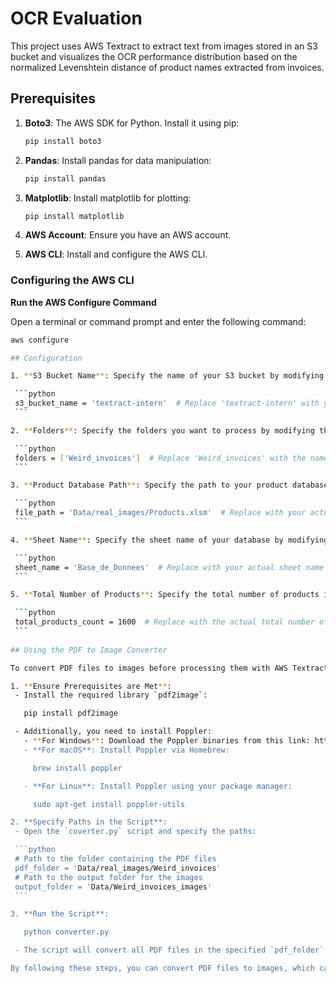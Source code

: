 # OCR Evaluation

This project uses AWS Textract to extract text from images stored in an S3 bucket and visualizes the OCR performance distribution based on the normalized Levenshtein distance of product names extracted from invoices.

## Prerequisites

1. **Boto3**: The AWS SDK for Python. Install it using pip:

    ```bash
    pip install boto3
    ```

2. **Pandas**: Install pandas for data manipulation:

    ```bash
    pip install pandas
    ```

3. **Matplotlib**: Install matplotlib for plotting:

    ```bash
    pip install matplotlib
    ```

4. **AWS Account**: Ensure you have an AWS account.
5. **AWS CLI**: Install and configure the AWS CLI.

### Configuring the AWS CLI

**Run the AWS Configure Command**

   Open a terminal or command prompt and enter the following command:

   ```bash
   aws configure

## Configuration

1. **S3 Bucket Name**: Specify the name of your S3 bucket by modifying the following line in the script:

    ```python
    s3_bucket_name = 'textract-intern'  # Replace 'textract-intern' with your bucket name
    ```

2. **Folders**: Specify the folders you want to process by modifying the following line in the script:

    ```python
    folders = ['Weird_invoices']  # Replace 'Weird_invoices' with the names of the folders you want to process
    ```

3. **Product Database Path**: Specify the path to your product database by modifying the following line in the script:

    ```python
    file_path = 'Data/real_images/Products.xlsm'  # Replace with your actual file path
    ```

4. **Sheet Name**: Specify the sheet name of your database by modifying the following line in the script:

    ```python
    sheet_name = 'Base_de_Donnees'  # Replace with your actual sheet name
    ```

5. **Total Number of Products**: Specify the total number of products in your invoices by modifying the following line in the script:

    ```python
    total_products_count = 1600  # Replace with the actual total number of products
    ```
    
## Using the PDF to Image Converter

To convert PDF files to images before processing them with AWS Textract, follow these steps:

1. **Ensure Prerequisites are Met**:
    - Install the required library `pdf2image`:

      pip install pdf2image

    - Additionally, you need to install Poppler:
      - **For Windows**: Download the Poppler binaries from this link: http://blog.alivate.com.au/poppler-windows/, extract the contents, and add the `bin` folder to your system's PATH.
      - **For macOS**: Install Poppler via Homebrew:

        brew install poppler

      - **For Linux**: Install Poppler using your package manager:

        sudo apt-get install poppler-utils

2. **Specify Paths in the Script**:
    - Open the `coverter.py` script and specify the paths:

    ```python
    # Path to the folder containing the PDF files
    pdf_folder = 'Data/real_images/Weird_invoices'
    # Path to the output folder for the images
    output_folder = 'Data/Weird_invoices_images'
    ```

3. **Run the Script**:

      python converter.py

    - The script will convert all PDF files in the specified `pdf_folder` to images and save them in the `output_folder`.

By following these steps, you can convert PDF files to images, which can then be processed using AWS Textract for OCR and further analysis.